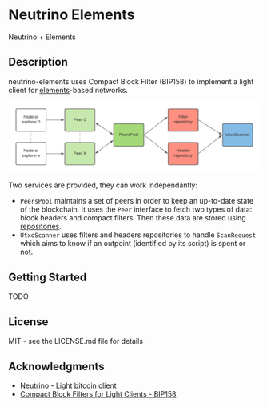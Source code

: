 # Neutrino Elements

Neutrino + Elements

## Description

neutrino-elements uses Compact Block Filter (BIP158) to implement a light client for [elements](https://elementsproject.org/)-based networks.

![architecture diagram](diagram.png)

Two services are provided, they can work independantly:
- `PeersPool` maintains a set of peers in order to keep an up-to-date state of the blockchain. It uses the `Peer` interface to fetch two types of data: block headers and compact filters. Then these data are stored using [repositories](https://deviq.com/design-patterns/repository-pattern).
- `UtxoScanner` uses filters and headers repositories to handle `ScanRequest` which aims to know if an outpoint (identified by its script) is spent or not. 

## Getting Started

TODO

## License

MIT - see the LICENSE.md file for details

## Acknowledgments

* [Neutrino - Light bitcoin client](https://github.com/lightninglabs/neutrino)
* [Compact Block Filters for Light Clients - BIP158](https://github.com/bitcoin/bips/blob/master/bip-0158.mediawiki)
